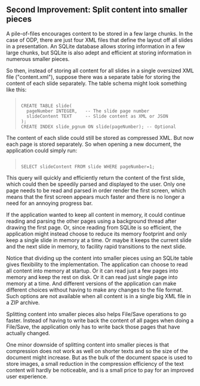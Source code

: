 ## Second Improvement: Split content into smaller pieces



A pile\-of\-files encourages content to be stored in a few large chunks.
In the case of ODP, there are just four XML files that define the layout
off all slides in a presentation. An SQLite database allows storing
information in a few large chunks, but SQLite is also adept and efficient
at storing information in numerous smaller pieces.


So then, instead of storing all content for all slides in a single
oversized XML file ("content.xml"), suppose there was a separate table
for storing the content of each slide separately. The table schema
might look something like this:


> ```
> 
> CREATE TABLE slide(
>   pageNumber INTEGER,   -- The slide page number
>   slideContent TEXT     -- Slide content as XML or JSON
> );
> CREATE INDEX slide_pgnum ON slide(pageNumber); -- Optional
> 
> ```


The content of each slide could still be stored as compressed XML.
But now each page is stored separately. So when opening a new document,
the application could simply run:


> ```
> 
> SELECT slideContent FROM slide WHERE pageNumber=1;
> 
> ```


This query will quickly and efficiently return the content of the first
slide, which could then be speedily parsed and displayed to the user.
Only one page needs to be read and parsed in order render the first screen,
which means that the first screen appears much faster and
there is no longer a need for an annoying progress bar.

If the application wanted
to keep all content in memory, it could continue reading and parsing the
other pages using a background thread after drawing the first page. Or,
since reading from SQLite is so efficient, the application might 
instead choose to reduce its memory footprint and only keep a single
slide in memory at a time. Or maybe it keeps the current slide and the
next slide in memory, to facility rapid transitions to the next slide.


Notice that dividing up the content into smaller pieces using an SQLite
table gives flexibility to the implementation. The application can choose
to read all content into memory at startup. Or it can read just a
few pages into memory and keep the rest on disk. Or it can read just
single page into memory at a time. And different versions of the application
can make different choices without having to make any changes to the
file format. Such options are not available when all content is in
a single big XML file in a ZIP archive.


Splitting content into smaller pieces also helps File/Save operations
to go faster. Instead of having to write back the content of all pages
when doing a File/Save, the application only has to write back those
pages that have actually changed.


One minor downside of splitting content into smaller pieces is that
compression does not work as well on shorter texts and so the size of
the document might increase. But as the bulk of the document space 
is used to store images, a small reduction in the compression efficiency 
of the text content will hardly be noticeable, and is a small price 
to pay for an improved user experience.

